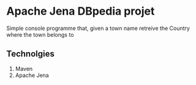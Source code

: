 # Apache Jena DBpedia projet 
Simple console programme that, given a town name retreive the Country where the town belongs to 

## Technolgies 
1. Maven 
2. Apache Jena 

